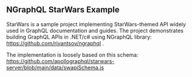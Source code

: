 ## NGraphQL StarWars Example
StarWars is a sample project implementing StarWars-themed API widely used in GraphQL documentation and guides. The project demonstrates building GraphQL APIs in .NET/c# using NGraphQL library: https://github.com/rivantsov/ngraphql . 

The implementation is loosely based on this schema: 
https://github.com/apollographql/starwars-server/blob/main/data/swapiSchema.js
